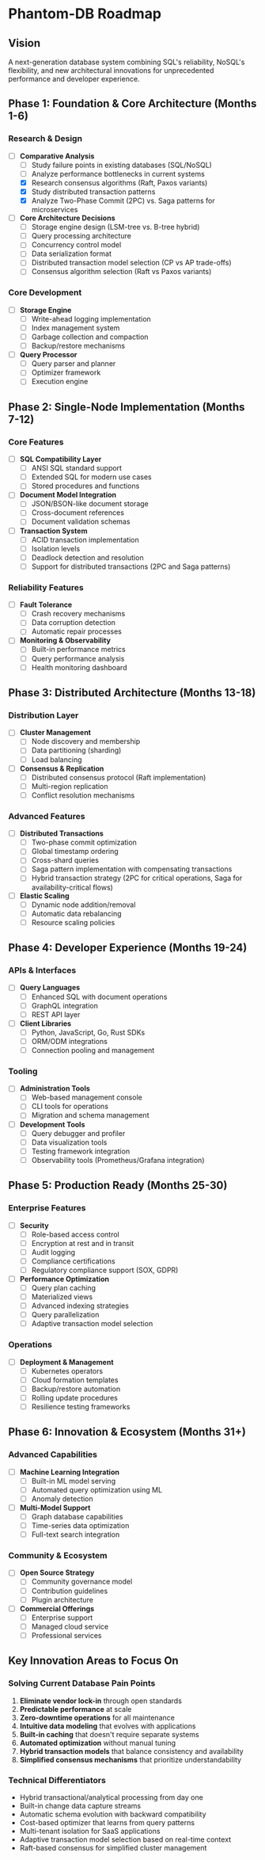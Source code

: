 # Phantom-DB Roadmap

## Vision
A next-generation database system combining SQL's reliability, NoSQL's flexibility, and new architectural innovations for unprecedented performance and developer experience.

## Phase 1: Foundation & Core Architecture (Months 1-6)

### Research & Design
- [ ] **Comparative Analysis**
  - [ ] Study failure points in existing databases (SQL/NoSQL)
  - [ ] Analyze performance bottlenecks in current systems
  - [x] Research consensus algorithms (Raft, Paxos variants)
  - [x] Study distributed transaction patterns
  - [x] Analyze Two-Phase Commit (2PC) vs. Saga patterns for microservices

- [ ] **Core Architecture Decisions**
  - [ ] Storage engine design (LSM-tree vs. B-tree hybrid)
  - [ ] Query processing architecture
  - [ ] Concurrency control model
  - [ ] Data serialization format
  - [ ] Distributed transaction model selection (CP vs AP trade-offs)
  - [ ] Consensus algorithm selection (Raft vs Paxos variants)

### Core Development
- [ ] **Storage Engine**
  - [ ] Write-ahead logging implementation
  - [ ] Index management system
  - [ ] Garbage collection and compaction
  - [ ] Backup/restore mechanisms

- [ ] **Query Processor**
  - [ ] Query parser and planner
  - [ ] Optimizer framework
  - [ ] Execution engine

## Phase 2: Single-Node Implementation (Months 7-12)

### Core Features
- [ ] **SQL Compatibility Layer**
  - [ ] ANSI SQL standard support
  - [ ] Extended SQL for modern use cases
  - [ ] Stored procedures and functions

- [ ] **Document Model Integration**
  - [ ] JSON/BSON-like document storage
  - [ ] Cross-document references
  - [ ] Document validation schemas

- [ ] **Transaction System**
  - [ ] ACID transaction implementation
  - [ ] Isolation levels
  - [ ] Deadlock detection and resolution
  - [ ] Support for distributed transactions (2PC and Saga patterns)

### Reliability Features
- [ ] **Fault Tolerance**
  - [ ] Crash recovery mechanisms
  - [ ] Data corruption detection
  - [ ] Automatic repair processes

- [ ] **Monitoring & Observability**
  - [ ] Built-in performance metrics
  - [ ] Query performance analysis
  - [ ] Health monitoring dashboard

## Phase 3: Distributed Architecture (Months 13-18)

### Distribution Layer
- [ ] **Cluster Management**
  - [ ] Node discovery and membership
  - [ ] Data partitioning (sharding)
  - [ ] Load balancing

- [ ] **Consensus & Replication**
  - [ ] Distributed consensus protocol (Raft implementation)
  - [ ] Multi-region replication
  - [ ] Conflict resolution mechanisms

### Advanced Features
- [ ] **Distributed Transactions**
  - [ ] Two-phase commit optimization
  - [ ] Global timestamp ordering
  - [ ] Cross-shard queries
  - [ ] Saga pattern implementation with compensating transactions
  - [ ] Hybrid transaction strategy (2PC for critical operations, Saga for availability-critical flows)

- [ ] **Elastic Scaling**
  - [ ] Dynamic node addition/removal
  - [ ] Automatic data rebalancing
  - [ ] Resource scaling policies

## Phase 4: Developer Experience (Months 19-24)

### APIs & Interfaces
- [ ] **Query Languages**
  - [ ] Enhanced SQL with document operations
  - [ ] GraphQL integration
  - [ ] REST API layer

- [ ] **Client Libraries**
  - [ ] Python, JavaScript, Go, Rust SDKs
  - [ ] ORM/ODM integrations
  - [ ] Connection pooling and management

### Tooling
- [ ] **Administration Tools**
  - [ ] Web-based management console
  - [ ] CLI tools for operations
  - [ ] Migration and schema management

- [ ] **Development Tools**
  - [ ] Query debugger and profiler
  - [ ] Data visualization tools
  - [ ] Testing framework integration
  - [ ] Observability tools (Prometheus/Grafana integration)

## Phase 5: Production Ready (Months 25-30)

### Enterprise Features
- [ ] **Security**
  - [ ] Role-based access control
  - [ ] Encryption at rest and in transit
  - [ ] Audit logging
  - [ ] Compliance certifications
  - [ ] Regulatory compliance support (SOX, GDPR)

- [ ] **Performance Optimization**
  - [ ] Query plan caching
  - [ ] Materialized views
  - [ ] Advanced indexing strategies
  - [ ] Query parallelization
  - [ ] Adaptive transaction model selection

### Operations
- [ ] **Deployment & Management**
  - [ ] Kubernetes operators
  - [ ] Cloud formation templates
  - [ ] Backup/restore automation
  - [ ] Rolling update procedures
  - [ ] Resilience testing frameworks

## Phase 6: Innovation & Ecosystem (Months 31+)

### Advanced Capabilities
- [ ] **Machine Learning Integration**
  - [ ] Built-in ML model serving
  - [ ] Automated query optimization using ML
  - [ ] Anomaly detection

- [ ] **Multi-Model Support**
  - [ ] Graph database capabilities
  - [ ] Time-series data optimization
  - [ ] Full-text search integration

### Community & Ecosystem
- [ ] **Open Source Strategy**
  - [ ] Community governance model
  - [ ] Contribution guidelines
  - [ ] Plugin architecture

- [ ] **Commercial Offerings**
  - [ ] Enterprise support
  - [ ] Managed cloud service
  - [ ] Professional services

## Key Innovation Areas to Focus On

### Solving Current Database Pain Points
1. **Eliminate vendor lock-in** through open standards
2. **Predictable performance** at scale
3. **Zero-downtime operations** for all maintenance
4. **Intuitive data modeling** that evolves with applications
5. **Built-in caching** that doesn't require separate systems
6. **Automated optimization** without manual tuning
7. **Hybrid transaction models** that balance consistency and availability
8. **Simplified consensus mechanisms** that prioritize understandability

### Technical Differentiators
- Hybrid transactional/analytical processing from day one
- Built-in change data capture streams
- Automatic schema evolution with backward compatibility
- Cost-based optimizer that learns from query patterns
- Multi-tenant isolation for SaaS applications
- Adaptive transaction model selection based on real-time context
- Raft-based consensus for simplified cluster management